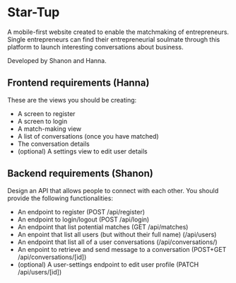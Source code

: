 # Star-Tup

A mobile-first website created to enable the matchmaking of entrepreneurs. Single entrepreneurs can find their entrepreneurial soulmate through this platform to launch interesting conversations about business.

Developed by Shanon and Hanna.

## Frontend requirements (Hanna)
These are the views you should be creating:

- A screen to register
- A screen to login
- A match-making view
- A list of conversations (once you have matched)
- The conversation details
- (optional) A settings view to edit user details

## Backend requirements (Shanon)
Design an API that allows people to connect with each other. You should provide the following functionalities:

- An endpoint to register (POST /api/register)
- An endpoint to login/logout (POST /api/login)
- An endpoint that list potential matches (GET /api/matches)
- An enpoint that list all users (but without their full name) (/api/users)
- An endpoint that list all of a user conversations (/api/conversations/)
- An enpoint to retrieve and send message to a conversation (POST+GET /api/conversations/[id])
- (optional) A user-settings endpoint to edit user profile (PATCH /api/users/[id])